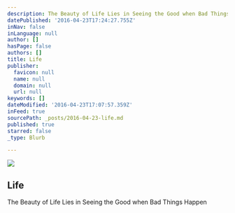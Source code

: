 ```yaml
---
description: The Beauty of Life Lies in Seeing the Good when Bad Things Happen
datePublished: '2016-04-23T17:24:27.755Z'
inNav: false
inLanguage: null
author: []
hasPage: false
authors: []
title: Life
publisher:
  favicon: null
  name: null
  domain: null
  url: null
keywords: []
dateModified: '2016-04-23T17:07:57.359Z'
inFeed: true
sourcePath: _posts/2016-04-23-life.md
published: true
starred: false
_type: Blurb

---
```

![](https://the-grid-user-content.s3-us-west-2.amazonaws.com/8f8fe21e-22d9-43f2-a375-428824fe5f1e.jpg)

## Life

The Beauty of Life Lies in Seeing the Good when Bad Things Happen